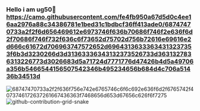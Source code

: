 ### Hello i am ug50👋https://camo.githubusercontent.com/fe4fb950a67d5d0c4ee16aa2976a88c34386781e1bed31c1bdbcf36ff413ade0/68747470733a2f2f6d656469612e6973746f636b70686f746f2e636f6d2f70686f746f732f636c6f73652d75702d756b72616e69616e2d666c61672d706963747572652d69643136333634313237353f6b3d3230266d3d31363336343132373526733d3631327836313226773d3026683d5a71724d7771776d47426b4d5a49706a356b5466544156507542346b495234656b684d4c706a51436b34513d

<!--![image](https://github.com/ug50/ug50/assets/88290114/9ab25574-2383-469c-8ebc-ea45abf15b4e)

**ug50/ug50** es un repositorio ✨ _special_ ✨ porque su `README.md` (este archivo) aparece en su perfil de GitHub.

Here are some ideas to get you started:

- 🔭 I’m currently working on ...
- 🌱 I’m currently learning ...
- 👯 I’m looking to collaborate on ...
- 🤔 I’m looking for help with ...
- 💬 Ask me about ...
- 📫 How to reach me: ...
- 😄 Pronouns: ...
- ⚡ Fun fact: ...
-->
![68747470733a2f2f636f756e742e6765746c6f6c692e636f6d2f6765742f4073746172637261667436363f7468656d653d67656c626f6f7275](https://github.com/ug50/ug50/assets/88290114/1ed94c01-1043-47f5-a1f4-e02390cbf914)
![github-contribution-grid-snake](https://github.com/ug50/ug50/assets/88290114/6bb404e5-8445-47ce-9803-8aa6e2644ee1)

